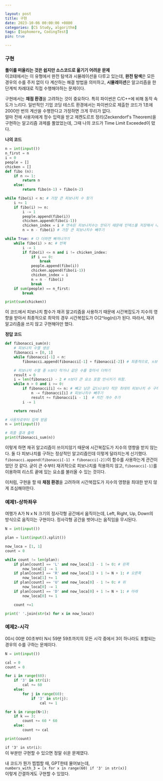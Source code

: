 ```yaml
---

layout: post
title: 구현
date: 2023-10-06 00:00:00 +0800
categories: [CS Study, algorithm]
tags: [Sophomore, CodingTest]
pin: true

---
```


### 구현

**풀이를 떠올리는 것은 쉽지만 소스코드로 옮기기 어려운 문제**  
이코테에서는 이 유형에서 완전 탐색과 시뮬레이션을 다루고 있는데, **완전 탐색**은 모든 경우의 수를 주저 없이 다 계산하는 해결 방법을 의미하고, **시뮬레이션**은 알고리즘을 한 단계씩 차례대로 직접 수행해야하는 문제이다.  

구현에서는 **채점 환경**을 고려하는 것이 중요하다. 특히 파이썬은 C/C++에 비해 동작 속도가 느리다. 일반적인 기업 코딩 테스트 환경에서는 파이썬으로 제출한 코드가 1초에 2000만 번의 계산을 수행한다고 가정하면 크게 무리가 없다.  
얼마 전에 사용자에게 정수 입력을 받고 제켄도르프 정리(Zeckendorf's Theorem)을 구현하는 알고리즘 과제를 풀었었는데, 그때 나의 코드가 Time Limit Exceeded이 떴다.  
  
**나의 코드**
```python
n = int(input())
n_first = n
i = 0
people = []
chicken = []
def fibo (n):
    if n <= 1:
        return n
    else:
        return fibo(n-1) + fibo(n-2)

while fibo(i) < n: # 가장 큰 피보나치 수 찾기
    i += 1
    if fibo(i) >= n:
        i -= 1
        people.append(fibo(i))
        chicken.append(fibo(i-1))
        chicken_index = i # 연속된 피보나치수는 안되기 때문에 인덱스를 저장해서 나중에 비교
        n = n - fibo(i) # 가장 큰 피보나치수 빼주기

while True: # 다 더하면 빠져나가기
    while fibo(i) > n: # 반복
        i -= 1
        if fibo(i) <= n and i != chicken_index:
            if i == 0:
                break
            people.append(fibo(i))
            chicken.append(fibo(i-1))
            chicken_index = i
            n = n - fibo(i)
            break
    if sum(people) == n_first:
        break

print(sum(chicken))
```  
이 코드에서 피보나치 함수가 재귀 알고리즘을 사용하기 때문에 시간복잡도가 지수의 영향을 받아서 최종적으로 최악의 경우 시간복잡도가 O(2^log(n))가 된다. 따라서, 재귀 알고리즘을 쓰지 않고 구현해야만 했다.  
  
**정답 코드**
```python
def fibonacci_sum(n):
    # 피보나치 수열 생성
    fibonacci = [0, 1]
    while fibonacci[-1] < n:
        fibonacci.append(fibonacci[-1] + fibonacci[-2]) # 최종적으로, n보다 큰 요소가 마지막에 들어감.

    # 피보나치 수열 중 n보다 작거나 같은 수를 찾아서 더하기
    result = 0
    i = len(fibonacci) - 2 # n보다 큰 요소 포함 안시키기 위함.
    while n > 0 and i >= 0:
        if fibonacci[i] <= n: # 빼고 남은 값(n)보다 작은 최대의 피보나치 수 구하기
            n -= fibonacci[i] # 피보나치수 빼주기
            result += fibonacci[i - 1]  # 치킨 개수 추가
        i -= 1

    return result

# 사용자로부터 입력 받음
n = int(input())

# 최종 결과 출력
print(fibonacci_sum(n))
```  
이렇게 하면 재귀 알고리즘이 쓰이지않기 때문에 시간복잡도가 지수의 영향을 받지 않는다. 둘 다 피보나치를 구하는 정상적인 알고리즘인데 이렇게 달라지는게 신기했다. `fibonacci.append(fibonacci[-1] + fibonacci[-2])`이 함수를 사용하는게 관건이었던 것 같다. 굳이 큰 수부터 재귀적으로 피보나치를 적용하지 않고, `fibonacci[-1]`를 이용하여 리스트 끝에 있는 요소를 불러올 수 있는 것이다.  
  
이처럼, 구현을 할 때 **채점 환경**을 고려하여 시간복잡도가 지수의 영향을 최대한 받지 않게 조심해야한다.  

### 예제1-상하좌우  

여행가 A가 N x N 크기의 정사각형 공간에서 움직이는데, Left, Right, Up, Down의 방식으로 움직이는 구현이다. 정사각형 공간을 벗어나는 움직임을 무시된다.  

```python
N = int(input())

plan = list(input().split())

now_loca = [1, 1]
count = 0

while count != len(plan):
    if plan[count] == 'L' and now_loca[1] - 1 != 0: # 왼쪽
        now_loca[1] -= 1
    if plan[count] == 'R' and now_loca[1] + 1 != N + 1: # 오른쪽
        now_loca[1] += 1
    if plan[count] == 'U' and now_loca[0] - 1 != 0: # 위
        now_loca[0] -= 1
    if plan[count] == 'D' and now_loca[0] + 1 != N + 1: # 아래
        now_loca[0] += 1

    count +=1

print(' '.join(str(x) for x in now_loca))
```  
  
  

### 예제2-시각  
00시 00분 00초부터 N시 59분 59초까지의 모든 시각 중에서 3이 하나라도 포함되는 경우의 수를 구하는 문제이다.  
```python
N = int(input())

cal = 0
count = 0

for i in range(60):
    if '3' in str(i):
        cal += 60
    else:
        for j in range(60):
            if '3' in str(j):
                cal += 1

for k in range(N+1):
    if k == 3:
        count += 60 * 60
    else:
        count += cal

print(count)
```  

`if '3' in str(i):`  
이 부분만 구현할 수 있으면 정말 쉬운 문제였다.  

내 코드가 뭔가 찝찝할 때, GPT한테 물어보는데,  
`numbers_with_3 = [x for x in range(60) if '3' in str(x)]`  
이렇게 간결하게도 구현할 수 있었다.  


